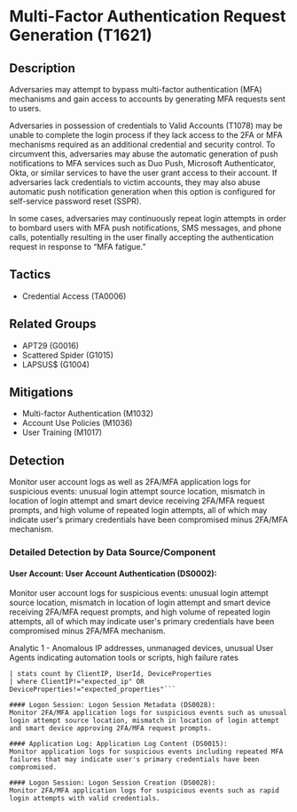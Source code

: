# Multi-Factor Authentication Request Generation (T1621)

## Description
Adversaries may attempt to bypass multi-factor authentication (MFA) mechanisms and gain access to accounts by generating MFA requests sent to users.

Adversaries in possession of credentials to Valid Accounts (T1078) may be unable to complete the login process if they lack access to the 2FA or MFA mechanisms required as an additional credential and security control. To circumvent this, adversaries may abuse the automatic generation of push notifications to MFA services such as Duo Push, Microsoft Authenticator, Okta, or similar services to have the user grant access to their account. If adversaries lack credentials to victim accounts, they may also abuse automatic push notification generation when this option is configured for self-service password reset (SSPR).

In some cases, adversaries may continuously repeat login attempts in order to bombard users with MFA push notifications, SMS messages, and phone calls, potentially resulting in the user finally accepting the authentication request in response to “MFA fatigue.”

## Tactics
- Credential Access (TA0006)

## Related Groups
- APT29 (G0016)
- Scattered Spider (G1015)
- LAPSUS$ (G1004)

## Mitigations
- Multi-factor Authentication (M1032)
- Account Use Policies (M1036)
- User Training (M1017)

## Detection
Monitor user account logs as well as 2FA/MFA application logs for suspicious events: unusual login attempt source location, mismatch in location of login attempt and smart device receiving 2FA/MFA request prompts, and high volume of repeated login attempts, all of which may indicate user's primary credentials have been compromised minus 2FA/MFA mechanism. 

### Detailed Detection by Data Source/Component
#### User Account: User Account Authentication (DS0002): 
Monitor user account logs for suspicious events: unusual login attempt source location, mismatch in location of login attempt and smart device receiving 2FA/MFA request prompts, and high volume of repeated login attempts, all of which may indicate user's primary credentials have been compromised minus 2FA/MFA mechanism.

Analytic 1 - Anomalous IP addresses, unmanaged devices, unusual User Agents indicating automation tools or scripts, high failure rates

``` index="m365_audit_logs" Operation="UserLoginFailed" ErrorNumber="500121"
| stats count by ClientIP, UserId, DeviceProperties
| where ClientIP!="expected_ip" OR DeviceProperties!="expected_properties"```

#### Logon Session: Logon Session Metadata (DS0028): 
Monitor 2FA/MFA application logs for suspicious events such as unusual login attempt source location, mismatch in location of login attempt and smart device approving 2FA/MFA request prompts.

#### Application Log: Application Log Content (DS0015): 
Monitor application logs for suspicious events including repeated MFA failures that may indicate user's primary credentials have been compromised.

#### Logon Session: Logon Session Creation (DS0028): 
Monitor 2FA/MFA application logs for suspicious events such as rapid login attempts with valid credentials.

